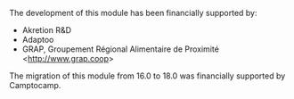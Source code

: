 The development of this module has been financially supported by:

- Akretion R&D
- Adaptoo
- GRAP, Groupement Régional Alimentaire de Proximité
  \<<http://www.grap.coop>\>

The migration of this module from 16.0 to 18.0 was financially supported by Camptocamp.

